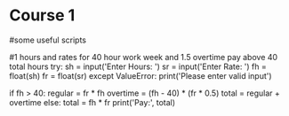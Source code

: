 # Course 1

#some useful scripts

#1 hours and rates for 40 hour work week and 1.5 overtime pay above 40 total hours
try: 
  sh = input('Enter Hours: ')
  sr = input('Enter Rate: ')
  fh = float(sh)
  fr = float(sr)
except ValueError:
  print('Please enter valid input')

if fh > 40:
  regular = fr * fh
  overtime = (fh - 40) * (fr * 0.5)
  total = regular + overtime
else:
  total = fh * fr
print('Pay:', total)

